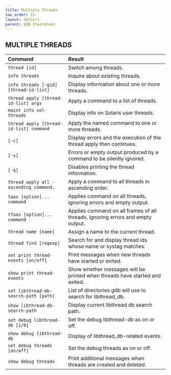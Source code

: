 ```yaml
---
title: Multiple Threads
nav_order: 15
layout: default
parent: GDB Cheatsheet
---
```


## **MULTIPLE THREADS**

| Command                                 | Result                                                                          |
| :-------------------------------------- | :------------------------------------------------------------------------------ |
| `thread [id]`                           | Switch among threads.                                                           |
| `info threads`                          | Inquire about existing threads.                                                 |
| `info threads [-gid] [thread-id-list]`  | Display information about one or more threads.                                  |
| `thread apply [thread-id-list] args`    | Apply a command to a list of threads.                                           |
| `maint info sol-threads`                | Display info on Solaris user threads.                                           |
| `thread apply [thread-id-list] command` | Apply the named command to one or more threads.                                 |
| `[-c]`                                  | Display errors and the execution of the thread apply then continues.            |
| `[-s]`                                  | Errors or empty output produced by a command to be silently ignored.            |
| `[-q]`                                  | Disables printing the thread information.                                       |
| `thread apply all -ascending command.`  | Apply a command to all threads in ascending order.                              |
| `taas [option]... command`              | Applies command on all threads, ignoring errors and empty output.               |
| `tfaas [option]... command`             | Applies command on all frames of all threads, ignoring errors and empty output. |
| `thread name [name]`                    | Assign a name to the current thread.                                            |
| `thread find [regexp]`                  | Search for and display thread ids whose name or systag matches.                 |
| `set print thread-events [on/off]`      | Print messages when new threads have started or exited.                         |
| `show print thread-events`              | Show whether messages will be printed when threads have started and exited.     |
| `set libthread-db-search-path [path]`   | List of directories gdb will use to search for libthread_db.                    |
| `show libthread-db-search-path`         | Display current libthread db search path.                                       |
| `set debug libthread-db [1/0]`          | Set the debug libthread-db as on or off.                                        |
| `show debug libthread-db`               | Display of libthread_db-related events.                                         |
| `set debug threads [on/off]`            | Set the debug threads as on or off.                                             |
| `show debug threads`                    | Print additional messages when threads are created and deleted.                 |